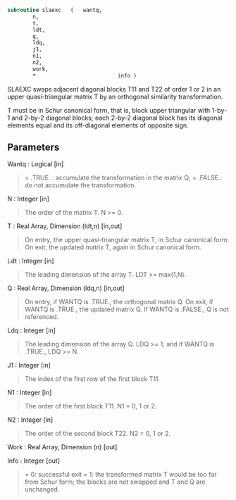 ```fortran
subroutine slaexc	(	wantq,
		n,
		t,
		ldt,
		q,
		ldq,
		j1,
		n1,
		n2,
		work,
		*                          info )
```

 SLAEXC swaps adjacent diagonal blocks T11 and T22 of order 1 or 2 in
 an upper quasi-triangular matrix T by an orthogonal similarity
 transformation.

 T must be in Schur canonical form, that is, block upper triangular
 with 1-by-1 and 2-by-2 diagonal blocks; each 2-by-2 diagonal block
 has its diagonal elements equal and its off-diagonal elements of
 opposite sign.

## Parameters
Wantq : Logical [in]
> = .TRUE. : accumulate the transformation in the matrix Q;
> = .FALSE.: do not accumulate the transformation.

N : Integer [in]
> The order of the matrix T. N >= 0.

T : Real Array, Dimension (ldt,n) [in,out]
> On entry, the upper quasi-triangular matrix T, in Schur
> canonical form.
> On exit, the updated matrix T, again in Schur canonical form.

Ldt : Integer [in]
> The leading dimension of the array T. LDT >= max(1,N).

Q : Real Array, Dimension (ldq,n) [in,out]
> On entry, if WANTQ is .TRUE., the orthogonal matrix Q.
> On exit, if WANTQ is .TRUE., the updated matrix Q.
> If WANTQ is .FALSE., Q is not referenced.

Ldq : Integer [in]
> The leading dimension of the array Q.
> LDQ >= 1; and if WANTQ is .TRUE., LDQ >= N.

J1 : Integer [in]
> The index of the first row of the first block T11.

N1 : Integer [in]
> The order of the first block T11. N1 = 0, 1 or 2.

N2 : Integer [in]
> The order of the second block T22. N2 = 0, 1 or 2.

Work : Real Array, Dimension (n) [out]

Info : Integer [out]
> = 0: successful exit
> = 1: the transformed matrix T would be too far from Schur
> form; the blocks are not swapped and T and Q are
> unchanged.

